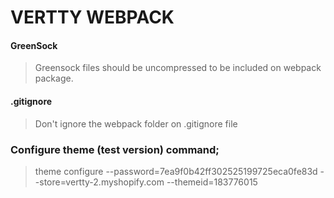 # VERTTY WEBPACK

#### GreenSock
> Greensock files should be uncompressed to be included on webpack package.


#### .gitignore
> Don't ignore the webpack folder on .gitignore file

### Configure theme (test version) command;
> theme configure --password=7ea9f0b42ff302525199725eca0fe83d --store=vertty-2.myshopify.com --themeid=183776015